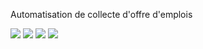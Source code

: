 Automatisation de collecte d'offre d'emplois 

![](https://img.shields.io/badge/Python-31A8FF.svg?logo=python&logoColor=white)
![](https://img.shields.io/badge/Selenium-43B02A.svg?logo=selenium&logoColor=white)
![](https://img.shields.io/badge/Pandas-150458.svg?logo=pandas&logoColor=white)
![](https://img.shields.io/badge/Terminal-4D4D4D.svg?logo=WindowsTerminal&logoColor=white)
